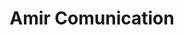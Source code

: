---
title: "Amir Comunication"
url: /karachi/amir-comunication-st-2-defence-v-saba-commercial-area-labor-colony-defence-housing-authority-karachi-karachi-city-sindh-75500-pakistan/
shop: shop
---